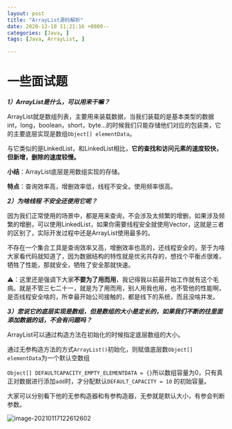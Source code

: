 ```yaml
---
layout: post
title: "ArrayList源码解析"
date: 2020-12-10 11:21:16 +0800--
categories: [Java, ]
tags: [Java, ArrayList, ]  

---
```


# 一些面试题

***1）ArrayList是什么，可以用来干嘛？***

ArrayList就是数组列表，主要用来装载数据，当我们装载的是基本类型的数据int，long，boolean，short，byte…的时候我们只能存储他们对应的包装类，它的主要底层实现是数组`Object[] elementData`。

与它类似的是LinkedList，和LinkedList相比，**它的查找和访问元素的速度较快，但新增，删除的速度较慢。**

**小结**：ArrayList底层是用数组实现的存储。

**特点**：查询效率高，增删效率低，线程不安全。使用频率很高。



***2）为啥线程 不安全还使用它呢？***

因为我们正常使用的场景中，都是用来查询，不会涉及太频繁的增删，如果涉及频繁的增删，可以使用LinkedList，如果你需要线程安全就使用Vector，这就是三者的区别了，实际开发过程中还是ArrayList使用最多的。

不存在一个集合工具是查询效率又高，增删效率也高的，还线程安全的，至于为啥大家看代码就知道了，因为数据结构的特性就是优劣共存的，想找个平衡点很难，牺牲了性能，那就安全，牺牲了安全那就快速。

⚠️：这里还是强调下大家**不要为了用而用**，我记得我以前最开始工作就有这个毛病。就是不管三七二十一，就是为了用而用，别人用我也用，也不管他的性能啊，是否线程安全啥的，所幸最开始公司接触的，都是线下的系统，而且没啥并发。



***3）您说它的底层实现是数组，但是数组的大小是定长的，如果我们不断的往里面添加数据的话，不会有问题吗？***

ArrayList可以通过构造方法在初始化的时候指定底层数组的大小。

通过无参构造方法的方式`ArrayList()`初始化，则赋值底层数`Object[] elementData`为一个默认空数组

`Object[] DEFAULTCAPACITY_EMPTY_ELEMENTDATA = {}`所以数组容量为0，只有真正对数据进行添加`add`时，才分配默认`DEFAULT_CAPACITY = 10` 的初始容量。

大家可以分别看下他的无参构造器和有参构造器，无参就是默认大小，有参会判断参数。

![image-20210117122612602](/Users/silince/Develop/博客/blog_to_git/assets/imgs/image-20210117122612602.png)